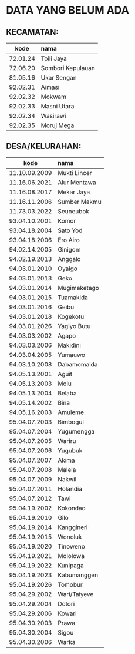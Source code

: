 # DATA YANG BELUM ADA

## KECAMATAN:
|     kode      | nama                 |
|---------------|:---------------------|
|   72.01.24    | Toili Jaya           |
|   72.06.20    | Sombori Kepulauan    |
|   81.05.16    | Ukar Sengan          |
|   92.02.31    | Aimasi               |
|   92.02.32    | Mokwam               |
|   92.02.33    | Masni Utara          |
|   92.02.34    | Wasirawi             |
|   92.02.35    | Moruj Mega           |

## DESA/KELURAHAN:
|      kode     | nama                 |
|---------------|:---------------------|
| 11.10.09.2009 | Mukti Lincer         |
| 11.16.06.2021 | Alur Mentawa         |
| 11.16.08.2017 | Mekar Jaya           |
| 11.16.11.2006 | Sumber Makmu         |
| 11.73.03.2022 | Seuneubok            |
| 93.04.10.2001 | Komor                |
| 93.04.18.2004 | Sato Yod             |
| 93.04.18.2006 | Ero Airo             |
| 94.02.14.2005 | Ginigom              |
| 94.02.19.2013 | Anggalo              |
| 94.03.01.2010 | Oyaigo               |
| 94.03.01.2013 | Geko                 |
| 94.03.01.2014 | Mugimeketago         |
| 94.03.01.2015 | Tuamakida            |
| 94.03.01.2016 | Geibu                |
| 94.03.01.2018 | Kogekotu             |
| 94.03.01.2026 | Yagiyo Butu          |
| 94.03.03.2002 | Agapo                |
| 94.03.03.2006 | Makidini             |
| 94.03.04.2005 | Yumauwo              |
| 94.03.10.2008 | Dabamomaida          |
| 94.05.13.2001 | Aguit                |
| 94.05.13.2003 | Molu                 |
| 94.05.13.2004 | Belaba               |
| 94.05.14.2002 | Bina                 |
| 94.05.16.2003 | Amuleme              |
| 95.04.07.2003 | Bimbogul             |
| 95.04.07.2004 | Yugumengga           |
| 95.04.07.2005 | Wariru               |
| 95.04.07.2006 | Yugubuk              |
| 95.04.07.2007 | Akima                |
| 95.04.07.2008 | Malela               |
| 95.04.07.2009 | Nakwil               |
| 95.04.07.2011 | Holandia             |
| 95.04.07.2012 | Tawi                 |
| 95.04.19.2002 | Kokondao             |
| 95.04.19.2010 | Gilo                 |
| 95.04.19.2014 | Kanggineri           |
| 95.04.19.2015 | Wonoluk              |
| 95.04.19.2020 | Tinoweno             |
| 95.04.19.2021 | Mololowa             |
| 95.04.19.2022 | Kunipaga             |
| 95.04.19.2023 | Kabumanggen          |
| 95.04.19.2026 | Tomobur              |
| 95.04.29.2002 | Wari/Taiyeve         |
| 95.04.29.2004 | Dotori               |
| 95.04.29.2006 | Kowari               |
| 95.04.30.2003 | Prawa                |
| 95.04.30.2004 | Sigou                |
| 95.04.30.2006 | Warka                |


